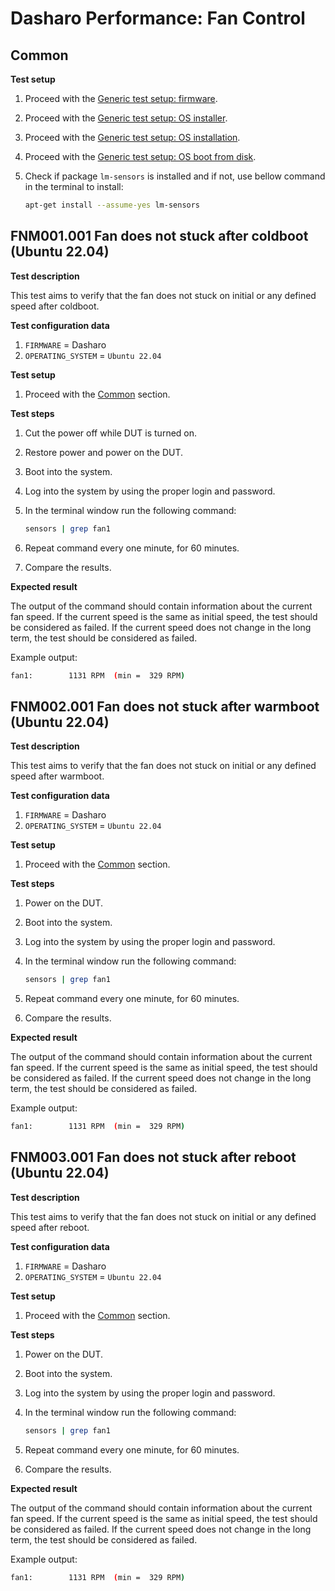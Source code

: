 # Dasharo Performance: Fan Control

## Common

**Test setup**

1. Proceed with the
    [Generic test setup: firmware](../../generic-test-setup/#firmware).
1. Proceed with the
    [Generic test setup: OS installer](../../generic-test-setup/#os-installer).
1. Proceed with the
    [Generic test setup: OS installation](../../generic-test-setup/#os-installation).
1. Proceed with the
    [Generic test setup: OS boot from disk](../../generic-test-setup/#os-boot-from-disk).
1. Check if package `lm-sensors` is installed and if not, use bellow command in
    the terminal to install:

    ```bash
    apt-get install --assume-yes lm-sensors
    ```

## FNM001.001 Fan does not stuck after coldboot (Ubuntu 22.04)

**Test description**

This test aims to verify that the fan does not stuck on initial or any defined
speed after coldboot.

**Test configuration data**

1. `FIRMWARE` = Dasharo
1. `OPERATING_SYSTEM` = `Ubuntu 22.04`

**Test setup**

1. Proceed with the [Common](#common) section.

**Test steps**

1. Cut the power off while DUT is turned on.
1. Restore power and power on the DUT.
1. Boot into the system.
1. Log into the system by using the proper login and password.
1. In the terminal window run the following command\:

    ```bash
    sensors | grep fan1
    ```

1. Repeat command every one minute, for 60 minutes.
1. Compare the results.

**Expected result**

The output of the command should contain information about the current
fan speed. If the current speed is the same as initial speed, the test should
be considered as failed. If the current speed does not change in the long term,
the test should be considered as failed.

Example output:

```bash
fan1:        1131 RPM  (min =  329 RPM)
```

## FNM002.001 Fan does not stuck after warmboot (Ubuntu 22.04)

**Test description**

This test aims to verify that the fan does not stuck on initial or any defined
speed after warmboot.

**Test configuration data**

1. `FIRMWARE` = Dasharo
1. `OPERATING_SYSTEM` = `Ubuntu 22.04`

**Test setup**

1. Proceed with the [Common](#common) section.

**Test steps**

1. Power on the DUT.
1. Boot into the system.
1. Log into the system by using the proper login and password.
1. In the terminal window run the following command:

    ```bash
    sensors | grep fan1
    ```

1. Repeat command every one minute, for 60 minutes.
1. Compare the results.

**Expected result**

The output of the command should contain information about the current
fan speed. If the current speed is the same as initial speed, the test should
be considered as failed. If the current speed does not change in the long term,
the test should be considered as failed.

Example output:

```bash
fan1:        1131 RPM  (min =  329 RPM)
```

## FNM003.001 Fan does not stuck after reboot (Ubuntu 22.04)

**Test description**

This test aims to verify that the fan does not stuck on initial or any defined
speed after reboot.

**Test configuration data**

1. `FIRMWARE` = Dasharo
1. `OPERATING_SYSTEM` = `Ubuntu 22.04`

**Test setup**

1. Proceed with the [Common](#common) section.

**Test steps**

1. Power on the DUT.
1. Boot into the system.
1. Log into the system by using the proper login and password.
1. In the terminal window run the following command:

    ```bash
    sensors | grep fan1
    ```

1. Repeat command every one minute, for 60 minutes.
1. Compare the results.

**Expected result**

The output of the command should contain information about the current
fan speed. If the current speed is the same as initial speed, the test should
be considered as failed. If the current speed does not change in the long term,
the test should be considered as failed.

Example output:

```bash
fan1:        1131 RPM  (min =  329 RPM)
```
